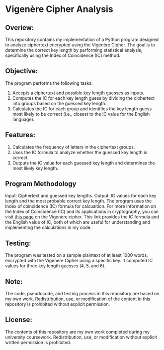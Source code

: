 # Vigenère Cipher Analysis

## Overiew:
This repository contains my implementation of a Python program designed to analyze ciphertext encrypted using the Vigenère Cipher.
The goal is to determine the correct key length by performing statistical analysis, specifically using the Index of Coincidence (IC) method.

## Objective:
The program performs the following tasks:
1. Accepts a ciphertext and possible key length guesses as inputs.
2. Computes the IC for each key length guess by dividing the ciphertext into groups based on the guessed key length.
3. Calculates the IC for each group and identifies the key length guess most likely to be correct (i.e., closest to the IC value for the English language).

## Features:
1. Calculates the frequency of letters in the ciphertext groups.
2. Uses the IC formula to analyze whether the guessed key length is correct.
3. Outputs the IC value for each guessed key length and determines the most likely key length.
   
## Program Methodology
Input: Ciphertext and guessed key lengths.
Output: IC values for each key length and the most probable correct key length.
The program uses the Index of coincidence (IC) formula for calcualtion.
For more information on the Index of Coincidence (IC) and its applications in cryptography, you can visit [this page ](https://pages.mtu.edu/~shene/NSF-4/Tutorial/VIG/Vig-IOC.html)on the Vigenère cipher. This link provides the IC formula and the English value of IC, both of which are useful for understanding and implementing the calculations in my code.


## Testing:
The program was tested on a sample plaintext of at least 1000 words, encrypted with the Vigenère Cipher using a specific key. It computed IC values for three key length guesses (4, 5, and 6).

## Note:
The code, pseudocode, and testing process in this repository are based on my own work. Redistribution, use, or modification of the content in this repository is prohibited without explicit permission.

## License:
The contents of this repository are my own work completed during my university coursework. Redistribution, use, or modification without explicit written permission is prohibited.
